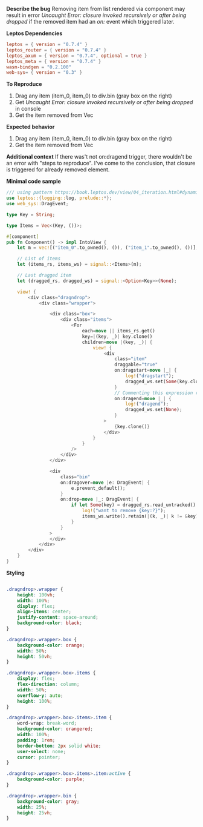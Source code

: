 **Describe the bug**
Removing item from list rendered via <For/> component may result in error _Uncaught Error: closure invoked recursively or after being dropped_ if the removed item had an _on:_ event which triggered later.

**Leptos Dependencies**

```toml
leptos = { version = "0.7.4" }
leptos_router = { version = "0.7.4" }
leptos_axum = { version = "0.7.4", optional = true }
leptos_meta = { version = "0.7.4" }
wasm-bindgen = "0.2.100"
web-sys= { version = "0.3" }
```

**To Reproduce**

1. Drag any item (item_0, item_0) to div.bin (gray box on the right)
2. Get _Uncaught Error: closure invoked recursively or after being dropped_ in console
3. Get the item removed from Vec

**Expected behavior**
1. Drag any item (item_0, item_0) to div.bin (gray box on the right)
2. Get the item removed from Vec

**Additional context**
If there was't not on:dragend trigger, there wouldn't be an error with "steps to reproduce". I've come to the conclusion, that closure is triggered for already removed element.

**Minimal code sample**

```rust
/// using pattern https://book.leptos.dev/view/04_iteration.html#dynamic-rendering-with-the-for-component
use leptos::{logging::log, prelude::*};
use web_sys::DragEvent;

type Key = String;

type Items = Vec<(Key, ())>;

#[component]
pub fn Component() -> impl IntoView {
    let m = vec![("item_0".to_owned(), ()), ("item_1".to_owned(), ())];

    // List of items
    let (items_rs, items_ws) = signal::<Items>(m);

    // Last dragged item
    let (dragged_rs, dragged_ws) = signal::<Option<Key>>(None);

    view! {
        <div class="dragndrop">
            <div class="wrapper">

                <div class="box">
                    <div class="items">
                        <For
                            each=move || items_rs.get()
                            key=|(key, _)| key.clone()
                            children=move |(key, _)| {
                                view! {
                                    <div
                                        class="item"
                                        draggable="true"
                                        on:dragstart=move |_| {
                                            log!("dragstart");
                                            dragged_ws.set(Some(key.clone()));
                                        }
                                        // Commenting this expression removes error
                                        on:dragend=move |_| {
                                            log!("dragend");
                                            dragged_ws.set(None);
                                        }
                                    >
                                        {key.clone()}
                                    </div>
                                }
                            }
                        />
                    </div>
                </div>

                <div
                    class="bin"
                    on:dragover=move |e: DragEvent| {
                        e.prevent_default();
                    }
                    on:drop=move |_: DragEvent| {
                        if let Some(key) = dragged_rs.read_untracked().clone() {
                            log!("want to remove {key:?}");
                            items_ws.write().retain(|(k, _)| k != &key);
                        }
                    }
                >
                </div>
            </div>
        </div>
    }
}

```

**Styling**
```css

.dragndrop>.wrapper {
    height: 100vh;
    width: 100%;
    display: flex;
    align-items: center;
    justify-content: space-around;
    background-color: black;
}

.dragndrop>.wrapper>.box {
    background-color: orange;
    width: 50%;
    height: 50vh;
}

.dragndrop>.wrapper>.box>.items {
    display: flex;
    flex-direction: column;
    width: 50%;
    overflow-y: auto;
    height: 100%;
}

.dragndrop>.wrapper>.box>.items>.item {
    word-wrap: break-word;
    background-color: orangered;
    width: 100%;
    padding: 1rem;
    border-bottom: 2px solid white;
    user-select: none;
    cursor: pointer;
}

.dragndrop>.wrapper>.box>.items>.item:active {
    background-color: purple;
}

.dragndrop>.wrapper>.bin {
    background-color: gray;
    width: 25%;
    height: 25vh;
}
```
